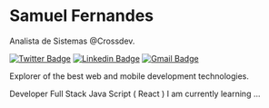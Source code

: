 # Samuel Fernandes

Analista de Sistemas @Crossdev.

[![Twitter Badge](https://img.shields.io/badge/-@Samuel02199550-FF6600?style=flat&logo=twitter&logoColor=white&link=https://twitter.com/Samuel02199550)](https://twitter.com/Samuel02199550) 
[![Linkedin Badge](https://img.shields.io/badge/-Samuel%20Fernandes-FF6600?style=flat&logo=Linkedin&logoColor=white&link=https://www.linkedin.com/in/samuel-fernandes-1069aa15b/)](https://www.linkedin.com/in/samuel-fernandes-1069aa15b/) 
[![Gmail Badge](https://img.shields.io/badge/-samuelfernandesotaviano@gmail.com-FF6600?style=flat&logo=Gmail&logoColor=white&link=mailto:samuelfernandesotaviano@gmail.com)](mailto:samuelfernandesotaviano@gmail.com)

Explorer of the best web and mobile development technologies.

Developer Full Stack Java Script ( React )
I am currently learning ...
